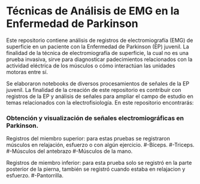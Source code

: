 # Técnicas de Análisis de EMG en la Enfermedad de Parkinson 

Este repositorio contiene análisis de registros de electromiografía (EMG) de superficie en un paciente con la Enfermedad de Parkinson (EP) juvenil. La finalidad de la técnica de electromiografía de superficie, la cual no es una prueba invasiva, sirve para diagnosticar padecimientos relacionados con la actividad eléctrica de los músculos o cómo interactúan las unidades motoras entre sí.

Se elaboraron notebooks de diversos procesamientos de señales de la EP juvenil. La finalidad de la creación de este repositorio es contribuir con registros de la EP y análisis de señales para ampliar el campo de estudio en temas relacionados con la electrofisiología. En este repositorio encontrarás:

### Obtención y visualización de señales electromiográficas en Parkinson.
Registros del miembro superior: para estas pruebas se registraron músculos en relajación, esfuerzo o con algún ejercicio. 
  #-Bíceps.
  #-Triceps.
  #-Músculos del antebrazo
  #-Músculos de la mano. 

Registros de miembro inferior: para esta prueba solo se registró en la parte posterior de la pierna, también se registró cuando estaba en relajacion y esfuerzo. 
  #-Pantorrilla. 

